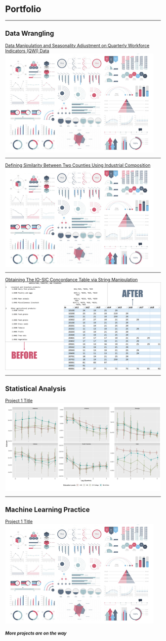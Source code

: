 # Portfolio

---

## Data Wrangling 

[Data Manipulation and Seasonality Adjustment on Quarterly Workforce Indicators (QWI) Data](/prep_qwi_demo.html)
<img src="images/dummy_thumbnail.jpg?raw=true"/>

---
[Defining Similarity Between Two Counties Using Industrial Composition](/cnty_pair_demo.html)
<img src="images/dummy_thumbnail.jpg?raw=true"/>

---
[Obtaining The IO-SIC Concordance Table via String Manipulation](/io_sic_1987_demo.html)
<img src="images/io_sic_1987_thumbnail.png?raw=true"/>

---

## Statistical Analysis

[Project 1 Title](/725_hw3_Yimin_Guo.html)
<img src="images/reg_thumbnail.png?raw=true"/>

---

## Machine Learning Practice 

[Project 1 Title](/725_hw3_Yimin_Guo.html)
<img src="images/dummy_thumbnail.jpg?raw=true"/>

##### *More projects are on the way*

